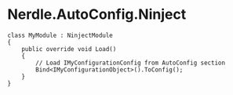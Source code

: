 # Nerdle.AutoConfig.Ninject


````
class MyModule : NinjectModule
{
    public override void Load()
    {
        // Load IMyConfigurationConfig from AutoConfig section
        Bind<IMyConfigurationObject>().ToConfig();
    }
}
````
